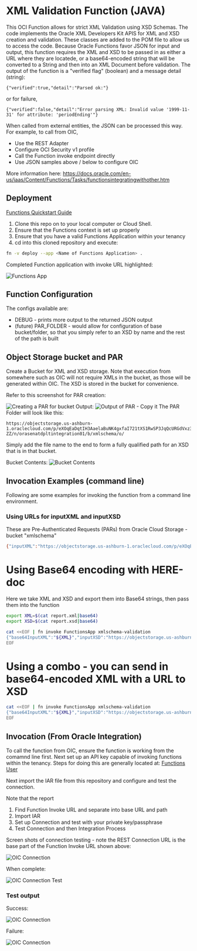 # XML Validation Function (JAVA)

This OCI Function allows for strict XML Validation using XSD Schemas.  The code implements the Oracle XML Developers Kit APIS for XML and XSD creation and validation.  These classes are added to the POM file to allow us to access the code. Because Oracle Functions favor JSON for input and output, this function requires the XML and XSD to be passed in as either a URL where they are locatede, or a base64-encoded string that will be converted to a String and then into an XML Document before validation.  The output of the function is a "verified flag" (boolean) and a message detail (string):
```
{"verified":true,"detail":"Parsed ok:"}
```
or for failure,
```
{"verified":false,"detail":"Error parsing XML: Invalid value '1999-11-31' for attribute: 'periodEnding'"}
```
When called from external entities, the JSON can be processed this way.  For example, to call from OIC,
- Use the REST Adapter
- Configure OCI Security v1 profile
- Call the Function invoke endpoint directly
- Use JSON samples above / below to configure OIC

More information here:
https://docs.oracle.com/en-us/iaas/Content/Functions/Tasks/functionsintegratingwithother.htm

## Deployment

[Functions Quickstart Guide](https://docs.oracle.com/en-us/iaas/Content/Functions/Tasks/functionsquickstartguidestop.htm)


1) Clone this repo on to your local computer or Cloud Shell.
2) Ensure that the Functions context is set up properly
3) Ensure that you have a valid Functions Application within your tenancy
4) cd into this cloned repository and execute:
```bash
fn -v deploy --app <Name of Functions Application> .
```

Completed Function application with invoke URL highlighted:

![Functions App](images/Functions_Invoke.png)

## Function Configuration

The configs available are:
- DEBUG - prints more output to the returned JSON output
- (future) PAR_FOLDER - would allow for configuration of base bucket/folder, so that you simply refer to an XSD by name and the rest of the path is built

## Object Storage bucket and PAR

Create a Bucket for XML and XSD storage.   Note that execution from somewhere such as OIC will not require XMLs in the bucket, as those will be generated within OIC.  The XSD is stored in the bucket for convenience.

Refer to this screenshot for PAR creation:

![Creating a PAR for bucket](images/PAR_Creation.png)
Output:
![Output of PAR - Copy it](images/PAR_output.png)
The PAR Folder will look like this:
```
https://objectstorage.us-ashburn-1.oraclecloud.com/p/eXOqEaDqtIH3AaelaBuNK4gxfaI721tXS1RwSP3JqQcURGdVxz3qpYAojJsfg-ZZ/n/orasenatdpltintegration01/b/xmlschema/o/
```
Simply add the file name to the end to form a fully qualified path for an XSD that is in that bucket.

Bucket Contents:
![Bucket Contents](images/Bucket_Contents.png)

## Invocation Examples (command line)

Following are some examples for invoking the function from a command line environment.

### Using URLs for inputXML and inputXSD

These are Pre-Authenticated Requests (PARs) from Oracle Cloud Storage - bucket "xmlschema"

```bash
{"inputXML":"https://objectstorage.us-ashburn-1.oraclecloud.com/p/eXOqEaDqtIH3AaelaBuNK4gxfaI721tXS1RwSP3JqQcURGdVxz3qpYAojJsfg-ZZ/n/orasenatdpltintegration01/b/xmlschema/o/report_e.xml","inputXSD":"https://objectstorage.us-ashburn-1.oraclecloud.com/p/eXOqEaDqtIH3AaelaBuNK4gxfaI721tXS1RwSP3JqQcURGdVxz3qpYAojJsfg-ZZ/n/orasenatdpltintegration01/b/xmlschema/o/report.xsd"}
```
# Using Base64 encoding with HERE-doc
Here we take XML and XSD and export them into Base64 strings, then pass them into the function

```bash
export XML=$(cat report.xml|base64)
export XSD=$(cat report.xsd|base64)

cat <<EOF | fn invoke FunctionsApp xmlschema-validation
{"base64InputXML":"${XML}","inputXSD":"https://objectstorage.us-ashburn-1.oraclecloud.com/p/eXOqEaDqtIH3AaelaBuNK4gxfaI721tXS1RwSP3JqQcURGdVxz3qpYAojJsfg-ZZ/n/orasenatdpltintegration01/b/xmlschema/o/report.xsd"}
EOF
```
# Using a combo - you can send in base64-encoded XML with a URL to XSD
```bash
cat <<EOF | fn invoke FunctionsApp xmlschema-validation
{"base64InputXML":"${XML}","inputXSD":"https://objectstorage.us-ashburn-1.oraclecloud.com/p/eXOqEaDqtIH3AaelaBuNK4gxfaI721tXS1RwSP3JqQcURGdVxz3qpYAojJsfg-ZZ/n/orasenatdpltintegration01/b/xmlschema/o/report.xsd"}
EOF
```
## Invocation (From Oracle Integration)

To call the function from OIC, ensure the function is working from the comamnd line first.  Next set up an API key capable of invoking functions within the tenancy.  Steps for doing this are generally located at:
[Functions User](https://docs.oracle.com/en-us/iaas/Content/Functions/Tasks/functionsrestrictinguseraccess.htm#Controlling_Access_to_Invoke_Functions)

Next import the IAR file from this repository and configure and test the connection.  

Note that the report 

1) Find Function Invoke URL and separate into base URL and path
2) Import IAR
3) Set up Connection and test with your private key/passphrase
4) Test Connection and then Integration Process

Screen shots of connection testing - note the REST Connection URL is the base part of the Function Invoke URL shown above:

![OIC Connection](images/OIC_Connection.png)

When complete:

![OIC Connection Test](images/OIC_Connection_Test.png)

### Test output

Success:

![OIC Connection](images/OIC_Success.png)

Failure:

![OIC Connection](images/OIC_Failure.png)